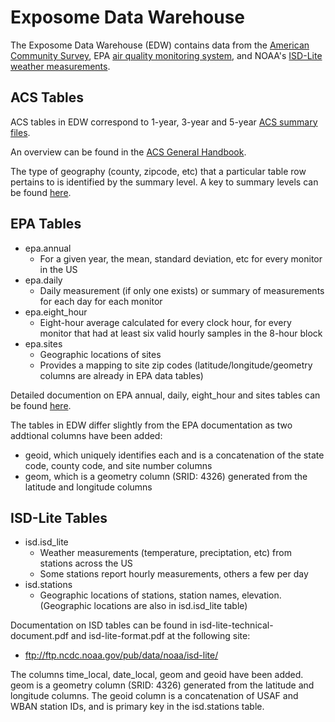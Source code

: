# Exposome Data Warehouse

The Exposome Data Warehouse (EDW) contains data from the 
[American Community Survey](https://www.census.gov/programs-surveys/acs/data.html),
EPA [air quality monitoring system](https://www.epa.gov/outdoor-air-quality-data), 
and NOAA's [ISD-Lite weather measurements](https://www.ncei.noaa.gov/products/land-based-station/integrated-surface-database).

## ACS Tables

ACS tables in EDW correspond to 1-year, 3-year and 5-year [ACS summary files](https://assets.nhgis.org/original-data/acs/acs_summary-file_handbook_2019.pdf).

An overview can be found in the 
[ACS General Handbook](https://www.census.gov/content/dam/Census/library/publications/2020/acs/acs_general_handbook_2020.pdf).

The type of geography (county, zipcode, etc) that a particular table row pertains to is identified by the summary level. A key to summary levels can be found [here](https://www.census.gov/programs-surveys/geography/technical-documentation/naming-convention/cartographic-boundary-file/carto-boundary-summary-level.html).
## EPA Tables

- epa.annual
  - For a given year, the mean, standard deviation, etc for every monitor in the US
- epa.daily
  - Daily measurement (if only one exists) or summary of measurements for each day for each monitor
- epa.eight_hour
  - Eight-hour average calculated for every clock hour, for every monitor that had at least six valid hourly samples in the 8-hour block
- epa.sites
  - Geographic locations of sites
  - Provides a mapping to site zip codes (latitude/longitude/geometry columns are already in EPA data tables)

Detailed documention on EPA annual, daily, eight_hour and sites tables can be found
[here](https://aqs.epa.gov/aqsweb/airdata/FileFormats.html). 

The tables in EDW differ slightly from the EPA documentation as two addtional columns have been added: 
- geoid, which uniquely identifies each and is a concatenation of the state code, county code, and site number columns
- geom, which is a geometry column (SRID: 4326) generated from the latitude and longitude columns

## ISD-Lite Tables

- isd.isd_lite
  - Weather measurements (temperature, preciptation, etc) from stations across the US
  - Some stations report hourly measurements, others a few per day
- isd.stations
  - Geographic locations of stations, station names, elevation. (Geographic locations are also in isd.isd_lite table)

Documentation on ISD tables can be found in isd-lite-technical-document.pdf and isd-lite-format.pdf at the following site:
- ftp://ftp.ncdc.noaa.gov/pub/data/noaa/isd-lite/

The columns time_local, date_local, geom and geoid have been added. geom is a geometry column (SRID: 4326) generated from the 
latitude and longitude columns. The geoid column is a concatenation of USAF and WBAN station IDs, and is primary key in the 
isd.stations table.
